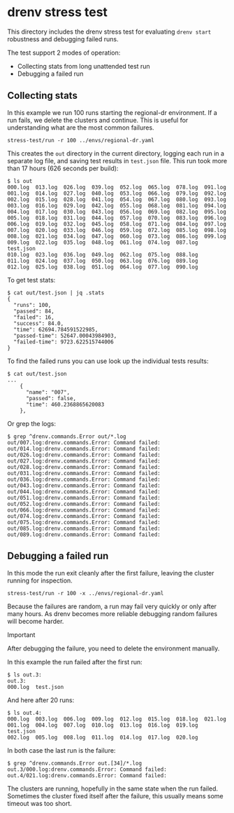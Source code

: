 # drenv stress test

This directory includes the drenv stress test for evaluating `drenv start`
robustness and debugging failed runs.

The test support 2 modes of operation:

- Collecting stats from long unattended test run
- Debugging a failed run

## Collecting stats

In this example we run 100 runs starting the regional-dr environment. If
a run fails, we delete the clusters and continue. This is useful for
understanding what are the most common failures.

```
stress-test/run -r 100 ../envs/regional-dr.yaml
```

This creates the `out` directory in the current directory, logging each
run in a separate log file, and saving test results in `test.json` file.
This run took more than 17 hours (626 seconds per build):

```
$ ls out
000.log  013.log  026.log  039.log  052.log  065.log  078.log  091.log
001.log  014.log  027.log  040.log  053.log  066.log  079.log  092.log
002.log  015.log  028.log  041.log  054.log  067.log  080.log  093.log
003.log  016.log  029.log  042.log  055.log  068.log  081.log  094.log
004.log  017.log  030.log  043.log  056.log  069.log  082.log  095.log
005.log  018.log  031.log  044.log  057.log  070.log  083.log  096.log
006.log  019.log  032.log  045.log  058.log  071.log  084.log  097.log
007.log  020.log  033.log  046.log  059.log  072.log  085.log  098.log
008.log  021.log  034.log  047.log  060.log  073.log  086.log  099.log
009.log  022.log  035.log  048.log  061.log  074.log  087.log  test.json
010.log  023.log  036.log  049.log  062.log  075.log  088.log
011.log  024.log  037.log  050.log  063.log  076.log  089.log
012.log  025.log  038.log  051.log  064.log  077.log  090.log
```

To get test stats:

```
$ cat out/test.json | jq .stats
{
  "runs": 100,
  "passed": 84,
  "failed": 16,
  "success": 84.0,
  "time": 62694.784591522985,
  "passed-time": 52647.00043984903,
  "failed-time": 9723.622515744006
}
```

To find the failed runs you can use look up the individual tests
results:

```
$ cat out/test.json
...
    {
      "name": "007",
      "passed": false,
      "time": 460.2368865620083
    },
```

Or grep the logs:

```
$ grep ^drenv.commands.Error out/*.log
out/007.log:drenv.commands.Error: Command failed:
out/014.log:drenv.commands.Error: Command failed:
out/026.log:drenv.commands.Error: Command failed:
out/027.log:drenv.commands.Error: Command failed:
out/028.log:drenv.commands.Error: Command failed:
out/031.log:drenv.commands.Error: Command failed:
out/036.log:drenv.commands.Error: Command failed:
out/043.log:drenv.commands.Error: Command failed:
out/044.log:drenv.commands.Error: Command failed:
out/051.log:drenv.commands.Error: Command failed:
out/052.log:drenv.commands.Error: Command failed:
out/066.log:drenv.commands.Error: Command failed:
out/074.log:drenv.commands.Error: Command failed:
out/075.log:drenv.commands.Error: Command failed:
out/085.log:drenv.commands.Error: Command failed:
out/089.log:drenv.commands.Error: Command failed:
```

## Debugging a failed run

In this mode the run exit cleanly after the first failure, leaving the
cluster running for inspection.

```
stress-test/run -r 100 -x ../envs/regional-dr.yaml
```

Because the failures are random, a run may fail very quickly or only
after many hours. As drenv becomes more reliable debugging random
failures will become harder.

> [!IMPORTANT]
> After debugging the failure, you need to delete the environment
> manually.

In this example the run failed after the first run:

```
$ ls out.3:
out.3:
000.log  test.json
```

And here after 20 runs:

```
$ ls out.4:
000.log  003.log  006.log  009.log  012.log  015.log  018.log  021.log
001.log  004.log  007.log  010.log  013.log  016.log  019.log  test.json
002.log  005.log  008.log  011.log  014.log  017.log  020.log
```

In both case the last run is the failure:

```
$ grep ^drenv.commands.Error out.[34]/*.log
out.3/000.log:drenv.commands.Error: Command failed:
out.4/021.log:drenv.commands.Error: Command failed:
```

The clusters are running, hopefully in the same state when the run
failed. Sometimes the cluster fixed itself after the failure, this
usually means some timeout was too short.
